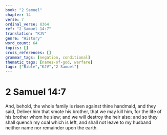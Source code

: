 ```yaml
---
book: "2 Samuel"
chapter: 14
verse: 7
ordinal_verse: 8364
ref: "2 Samuel 14:7"
translation: "KJV"
genre: "History"
word_count: 64
topics: []
cross_references: []
grammar_tags: [negation, conditional]
thematic_tags: [names-of-god, warfare]
tags: ["Bible","KJV","2 Samuel"]
---
```


# 2 Samuel 14:7

And, behold, the whole family is risen against thine handmaid, and they said, Deliver him that smote his brother, that we may kill him, for the life of his brother whom he slew; and we will destroy the heir also: and so they shall quench my coal which is left, and shall not leave to my husband neither name nor remainder upon the earth.
